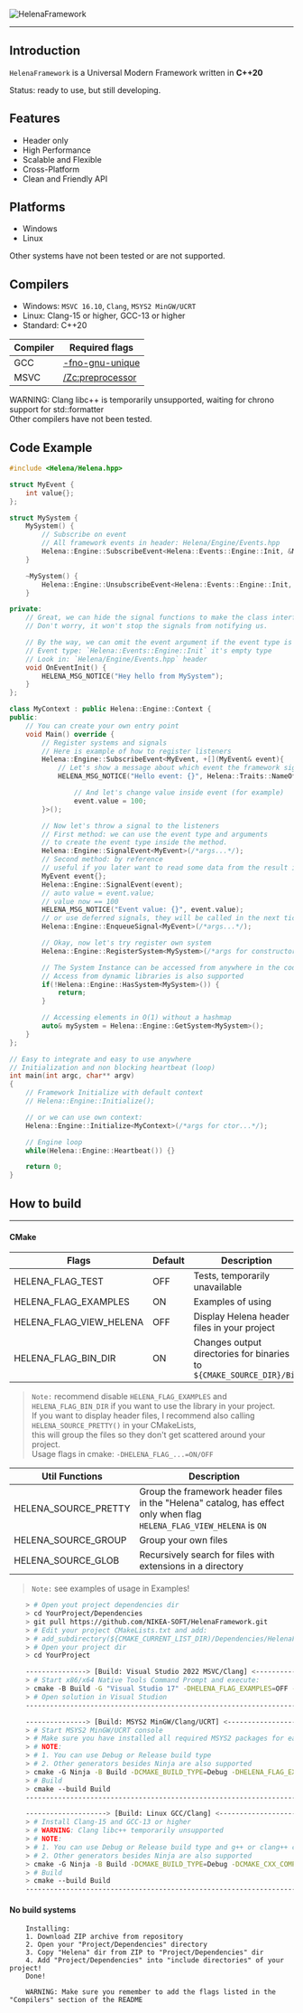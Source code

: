 ![HelenaFramework](https://user-images.githubusercontent.com/57288440/231351795-b1588eeb-c3ad-4c6a-bb47-76bd68a211f6.png)

---

## Introduction  

`HelenaFramework` is a Universal Modern Framework written in **C++20**  
  
Status: ready to use, but still developing.  

## Features  

* Header only
* High Performance
* Scalable and Flexible
* Cross-Platform
* Clean and Friendly API  

## Platforms
- Windows
- Linux

Other systems have not been tested or are not supported.

## Compilers
- Windows: `MSVC 16.10`, `Clang`, `MSYS2 MinGW/UCRT`
- Linux: Clang-15 or higher, GCC-13 or higher
- Standard: C++20  
  
| Compiler | Required flags |
| ------ | ------ |
| GCC | [-fno-gnu-unique](https://gcc.gnu.org/onlinedocs/gcc/Code-Gen-Options.html) |
| MSVC | [/Zc:preprocessor](https://learn.microsoft.com/en-us/cpp/build/reference/zc-preprocessor?view=msvc-170) |
  
WARNING: Clang libc++ is temporarily unsupported, waiting for chrono support for std::formatter  
Other compilers have not been tested.  

## Code Example
```cpp
#include <Helena/Helena.hpp>

struct MyEvent {
    int value{};
};

struct MySystem {  
    MySystem() {
        // Subscribe on event
        // All framework events in header: Helena/Engine/Events.hpp
        Helena::Engine::SubscribeEvent<Helena::Events::Engine::Init, &MySystem::OnEventInit>(this);
    }

    ~MySystem() {
        Helena::Engine::UnsubscribeEvent<Helena::Events::Engine::Init, &MySystem::OnEventInit>(this);
    }

private:
    // Great, we can hide the signal functions to make the class interface cleaner.
    // Don't worry, it won't stop the signals from notifying us.

    // By the way, we can omit the event argument if the event type is empty.
    // Event type: `Helena::Events::Engine::Init` it's empty type
    // Look in: `Helena/Engine/Events.hpp` header
    void OnEventInit() {
        HELENA_MSG_NOTICE("Hey hello from MySystem");
    }
};

class MyContext : public Helena::Engine::Context {
public:
    // You can create your own entry point
    void Main() override {
        // Register systems and signals
        // Here is example of how to register listeners
        Helena::Engine::SubscribeEvent<MyEvent, +[](MyEvent& event){
            // Let's show a message about which event the framework signals us
            HELENA_MSG_NOTICE("Hello event: {}", Helena::Traits::NameOf<MyEvent>{});

                // And let's change value inside event (for example)
                event.value = 100;
        }>();

        // Now let's throw a signal to the listeners
        // First method: we can use the event type and arguments
        // to create the event type inside the method.
        Helena::Engine::SignalEvent<MyEvent>(/*args...*/);
        // Second method: by reference
        // useful if you later want to read some data from the result in-place
        MyEvent event{};
        Helena::Engine::SignalEvent(event);
        // auto value = event.value;
        // value now == 100
        HELENA_MSG_NOTICE("Event value: {}", event.value);
        // or use deferred signals, they will be called in the next tick
        Helena::Engine::EnqueueSignal<MyEvent>(/*args...*/);

        // Okay, now let's try register own system
        Helena::Engine::RegisterSystem<MySystem>(/*args for constructor...*/);

        // The System Instance can be accessed from anywhere in the code
        // Access from dynamic libraries is also supported
        if(!Helena::Engine::HasSystem<MySystem>()) {
            return;
        }

        // Accessing elements in O(1) without a hashmap
        auto& mySystem = Helena::Engine::GetSystem<MySystem>();
    }
};

// Easy to integrate and easy to use anywhere
// Initialization and non blocking heartbeat (loop)
int main(int argc, char** argv)
{
    // Framework Initialize with default context
    // Helena::Engine::Initialize();

    // or we can use own context:
    Helena::Engine::Initialize<MyContext>(/*args for ctor...*/);

    // Engine loop
    while(Helena::Engine::Heartbeat()) {}

    return 0;
}
```

## How to build
---
#### CMake

| Flags | Default | Description |
| ------ | ------ | ------ |
| HELENA_FLAG_TEST | OFF | Tests, temporarily unavailable |
| HELENA_FLAG_EXAMPLES | ON | Examples of using |
| HELENA_FLAG_VIEW_HELENA | OFF | Display Helena header files in your project |
| HELENA_FLAG_BIN_DIR | ON | Changes output directories for binaries to `${CMAKE_SOURCE_DIR}/Bin` |  

> `Note:` recommend disable `HELENA_FLAG_EXAMPLES` and `HELENA_FLAG_BIN_DIR` if you want to use the library in your project.  
If you want to display header files, I recommend also calling `HELENA_SOURCE_PRETTY()` in your CMakeLists,  
this will group the files so they don't get scattered around your project.  
Usage flags in cmake: `-DHELENA_FLAG_...=ON/OFF`   

| Util Functions | Description |
| ------ | ------ |
| HELENA_SOURCE_PRETTY | Group the framework header files in the "Helena" catalog, has effect only when flag `HELENA_FLAG_VIEW_HELENA` is `ON` |
| HELENA_SOURCE_GROUP | Group your own files |
| HELENA_SOURCE_GLOB | Recursively search for files with extensions in a directory |  

> `Note:` see examples of usage in Examples! 

```sh
    > # Open yout project dependencies dir
    > cd YourProject/Dependencies
    > git pull https://github.com/NIKEA-SOFT/HelenaFramework.git
    > # Edit your project CMakeLists.txt and add:
    > # add_subdirectory(${CMAKE_CURRENT_LIST_DIR)/Dependencies/HelenaFramework)
    > # Open your project dir
    > cd YourProject

    ---------------> [Build: Visual Studio 2022 MSVC/Clang] <------------
    > # Start x86/x64 Native Tools Command Prompt and execute:
    > cmake -B Build -G "Visual Studio 17" -DHELENA_FLAG_EXAMPLES=OFF -DHELENA_FLAG_BIN_DIR=OFF
    > # Open solution in Visual Studion
    ---------------------------------------------------------------------

    ---------------> [Build: MSYS2 MinGW/Clang/UCRT] <-------------------
    > # Start MSYS2 MinGW/UCRT console
    > # Make sure you have installed all required MSYS2 packages for each compiler (console) version you are using
    > # NOTE:
    > # 1. You can use Debug or Release build type
    > # 2. Other generators besides Ninja are also supported
    > cmake -G Ninja -B Build -DCMAKE_BUILD_TYPE=Debug -DHELENA_FLAG_EXAMPLES=OFF -DHELENA_FLAG_BIN_DIR=OFF
    > # Build
    > cmake --build Build
    ---------------------------------------------------------------------

    --------------------> [Build: Linux GCC/Clang] <---------------------
    > # Install Clang-15 and GCC-13 or higher
    > # WARNING: Clang libc++ temporarily unsupported
    > # NOTE:
    > # 1. You can use Debug or Release build type and g++ or clang++ compiler
    > # 2. Other generators besides Ninja are also supported
    > cmake -G Ninja -B Build -DCMAKE_BUILD_TYPE=Debug -DCMAKE_CXX_COMPILER=g++ -DHELENA_FLAG_EXAMPLES=OFF -DHELENA_FLAG_BIN_DIR=OFF
    > # Build
    > cmake --build Build
    ---------------------------------------------------------------------
```
  
#### No build systems
```
    Installing:
    1. Download ZIP archive from repository
    2. Open your "Project/Dependencies" directory
    3. Copy "Helena" dir from ZIP to "Project/Dependencies" dir
    4. Add "Project/Dependencies" into "include directories" of your project!
    Done!

    WARNING: Make sure you remember to add the flags listed in the "Compilers" section of the README
```